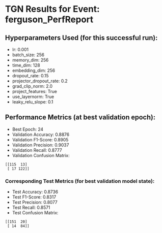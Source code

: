# TGN Results for Event: ferguson_PerfReport

## Hyperparameters Used (for this successful run):
- lr: 0.001
- batch_size: 256
- memory_dim: 256
- time_dim: 128
- embedding_dim: 256
- dropout_rate: 0.15
- projector_dropout_rate: 0.2
- grad_clip_norm: 2.0
- project_features: True
- use_layernorm: True
- leaky_relu_slope: 0.1

## Performance Metrics (at best validation epoch):
- Best Epoch: 24
- Validation Accuracy: 0.8876
- Validation F1-Score: 0.8905
- Validation Precision: 0.9037
- Validation Recall: 0.8777
- Validation Confusion Matrix:
```
[[115  13]
 [ 17 122]]
```

### Corresponding Test Metrics (for best validation model state):
- Test Accuracy: 0.8736
- Test F1-Score: 0.8317
- Test Precision: 0.8077
- Test Recall: 0.8571
- Test Confusion Matrix:
```
[[151  20]
 [ 14  84]]
```
